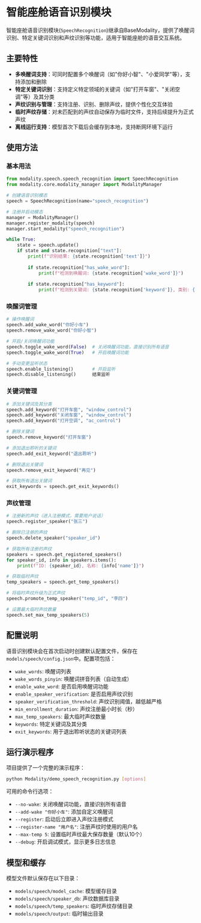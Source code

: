 # 智能座舱语音识别模块

智能座舱语音识别模块(`SpeechRecognition`)继承自BaseModality，提供了唤醒词识别、特定关键词识别和声纹识别等功能，适用于智能座舱的语音交互系统。

## 主要特性

- **多唤醒词支持**：可同时配置多个唤醒词（如"你好小智"、"小爱同学"等），支持添加和删除
- **特定关键词识别**：支持定义特定领域的关键词（如"打开车窗"、"关闭空调"等）及其分类
- **声纹识别与管理**：支持注册、识别、删除声纹，提供个性化交互体验
- **临时声纹存储**：对未匹配到的声纹自动保存为临时文件，支持后续提升为正式声纹
- **离线运行支持**：模型首次下载后会缓存到本地，支持断网环境下运行

## 使用方法

### 基本用法

```python
from modality.speech.speech_recognition import SpeechRecognition
from modality.core.modality_manager import ModalityManager

# 创建语音识别模态
speech = SpeechRecognition(name="speech_recognition")

# 注册并启动模态
manager = ModalityManager()
manager.register_modality(speech)
manager.start_modality("speech_recognition")

while True:
    state = speech.update()
    if state and state.recognition["text"]:
        print(f"识别结果: {state.recognition['text']}")
        
        if state.recognition["has_wake_word"]:
            print(f"检测到唤醒词: {state.recognition['wake_word']}")
            
        if state.recognition["has_keyword"]:
            print(f"检测到关键词: {state.recognition['keyword']}, 类别: {state.recognition['keyword_category']}")
```

### 唤醒词管理

```python
# 操作唤醒词
speech.add_wake_word("你好小车")
speech.remove_wake_word("你好小智")

# 开启/关闭唤醒词功能
speech.toggle_wake_word(False)  # 关闭唤醒词功能，直接识别所有语音
speech.toggle_wake_word(True)   # 开启唤醒词功能

# 手动变更监听状态
speech.enable_listening()       # 开启监听
speech.disable_listening()      结束监听
```

### 关键词管理

```python
# 添加关键词及其分类
speech.add_keyword("打开车窗", "window_control")
speech.add_keyword("关闭车窗", "window_control")
speech.add_keyword("打开空调", "ac_control")

# 删除关键词
speech.remove_keyword("打开车窗")

# 添加退出聆听的关键词
speech.add_exit_keyword("退出聆听")

# 删除退出关键词
speech.remove_exit_keyword("再见")

# 获取所有退出关键词
exit_keywords = speech.get_exit_keywords()
```

### 声纹管理

```python
# 注册新的声纹（进入注册模式，需要用户说话）
speech.register_speaker("张三")

# 删除已注册的声纹
speech.delete_speaker("speaker_id")

# 获取所有注册的声纹
speakers = speech.get_registered_speakers()
for speaker_id, info in speakers.items():
    print(f"ID: {speaker_id}, 名称: {info['name']}")

# 获取临时声纹
temp_speakers = speech.get_temp_speakers()

# 将临时声纹升级为正式声纹
speech.promote_temp_speaker("temp_id", "李四")

# 设置最大临时声纹数量
speech.set_max_temp_speakers(5)
```

## 配置说明

语音识别模块会在首次启动时创建默认配置文件，保存在`models/speech/config.json`中。配置项包括：

- `wake_words`: 唤醒词列表
- `wake_words_pinyin`: 唤醒词拼音列表（自动生成）
- `enable_wake_word`: 是否启用唤醒词功能
- `enable_speaker_verification`: 是否启用声纹识别
- `speaker_verification_threshold`: 声纹识别阈值，越低越严格
- `min_enrollment_duration`: 声纹注册最小时长（秒）
- `max_temp_speakers`: 最大临时声纹数量
- `keywords`: 特定关键词及其分类
- `exit_keywords`: 用于退出聆听状态的关键词列表

## 运行演示程序

项目提供了一个完整的演示程序：

```bash
python Modality/demo_speech_recognition.py [options]
```

可用的命令行选项：

- `--no-wake`: 关闭唤醒词功能，直接识别所有语音
- `--add-wake "你好小车"`: 添加自定义唤醒词
- `--register`: 启动后立即进入声纹注册模式
- `--register-name "用户名"`: 注册声纹时使用的用户名
- `--max-temp 5`: 设置临时声纹最大保存数量（默认10个）
- `--debug`: 开启调试模式，显示更多日志信息

## 模型和缓存

模型文件默认保存在以下目录：

- `models/speech/model_cache`: 模型缓存目录
- `models/speech/speaker_db`: 声纹数据库目录
- `models/speech/temp_speakers`: 临时声纹存储目录
- `models/speech/output`: 临时输出目录
